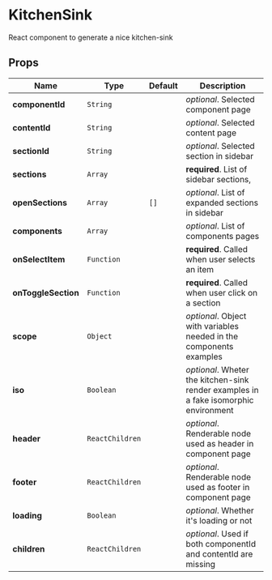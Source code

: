 # KitchenSink

React component to generate a nice kitchen-sink

## Props
|Name|Type|Default|Description|
|----|----|-------|-----------|
| **componentId** | <code>String</code> |  | *optional*. Selected component page |
| **contentId** | <code>String</code> |  | *optional*. Selected content page |
| **sectionId** | <code>String</code> |  | *optional*. Selected section in sidebar |
| **sections** | <code>Array</code> |  | **required**. List of sidebar sections, |
| **openSections** | <code>Array</code> | <code>[]</code> | *optional*. List of expanded sections in sidebar |
| **components** | <code>Array</code> |  | *optional*. List of components pages |
| **onSelectItem** | <code>Function</code> |  | **required**. Called when user selects an item |
| **onToggleSection** | <code>Function</code> |  | **required**. Called when user click on a section |
| **scope** | <code>Object</code> |  | *optional*. Object with variables needed in the components examples |
| **iso** | <code>Boolean</code> |  | *optional*. Wheter the kitchen-sink render examples in a fake isomorphic environment |
| **header** | <code>ReactChildren</code> |  | *optional*. Renderable node used as header in component page |
| **footer** | <code>ReactChildren</code> |  | *optional*. Renderable node used as footer in component page |
| **loading** | <code>Boolean</code> |  | *optional*. Whether it's loading or not |
| **children** | <code>ReactChildren</code> |  | *optional*. Used if both componentId and contentId are missing |